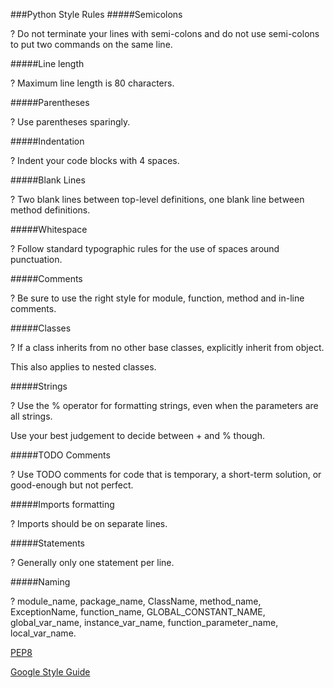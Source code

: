 ###Python Style Rules
#####Semicolons

? Do not terminate your lines with semi-colons and do not use semi-colons to put
two commands on the same line.

#####Line length

? Maximum line length is 80 characters.

#####Parentheses

? Use parentheses sparingly.

#####Indentation

? Indent your code blocks with 4 spaces.

#####Blank Lines

? Two blank lines between top-level definitions, one blank line between method
definitions.

#####Whitespace

? Follow standard typographic rules for the use of spaces around punctuation.

#####Comments

? Be sure to use the right style for module, function, method and in-line comments.

#####Classes

? If a class inherits from no other base classes, explicitly inherit from object. 

This also applies to nested classes.

#####Strings

? Use the % operator for formatting strings, even when the parameters are all
strings. 

Use your best judgement to decide between + and % though.

#####TODO Comments

? Use TODO comments for code that is temporary, a short-term solution,
or good-enough but not perfect.

#####Imports formatting

? Imports should be on separate lines.

#####Statements

? Generally only one statement per line.

#####Naming

? module_name, package_name, ClassName, method_name, ExceptionName,
function_name, GLOBAL_CONSTANT_NAME, global_var_name, 
instance_var_name, function_parameter_name, local_var_name.



[PEP8](https://www.python.org/dev/peps/pep-0008/)


[Google Style Guide](https://google-styleguide.googlecode.com/svn/trunk/pyguide.html)
